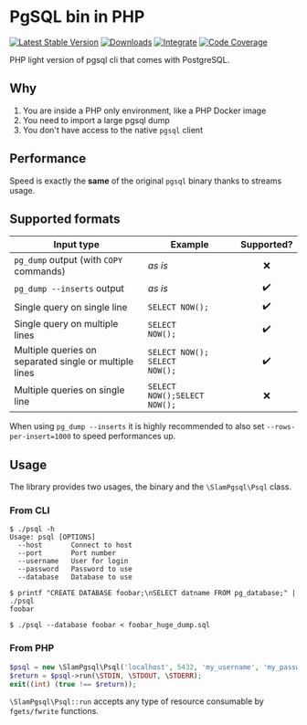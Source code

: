 # PgSQL bin in PHP

[![Latest Stable Version](https://img.shields.io/packagist/v/slam/psql-php.svg)](https://packagist.org/packages/slam/psql-php)
[![Downloads](https://img.shields.io/packagist/dt/slam/psql-php.svg)](https://packagist.org/packages/slam/psql-php)
[![Integrate](https://github.com/Slamdunk/psql-php/workflows/CI/badge.svg?branch=master)](https://github.com/Slamdunk/psql-php/actions)
[![Code Coverage](https://codecov.io/gh/Slamdunk/psql-php/coverage.svg?branch=master)](https://codecov.io/gh/Slamdunk/psql-php?branch=master)

PHP light version of pgsql cli that comes with PostgreSQL.

## Why

1. You are inside a PHP only environment, like a PHP Docker image
1. You need to import a large pgsql dump
1. You don't have access to the native `pgsql` client

## Performance

Speed is exactly the **same** of the original `pgsql` binary thanks to streams usage.

## Supported formats

| Input type                                             | Example                                     |     Supported?     |
|--------------------------------------------------------|---------------------------------------------|:------------------:|
| `pg_dump` output (with `COPY` commands)                | *as is*                                     |        :x:         |
| `pg_dump --inserts` output                             | *as is*                                     | :heavy_check_mark: |
| Single query on single line                            | `SELECT NOW();`                             | :heavy_check_mark: |
| Single query on multiple lines                         | `SELECT`<br />`NOW();`                      | :heavy_check_mark: |
| Multiple queries on separated single or multiple lines | `SELECT NOW();`<br />`SELECT`<br />`NOW();` | :heavy_check_mark: |
| Multiple queries on single line                        | `SELECT NOW();SELECT NOW();`                |        :x:         |

When using `pg_dump --inserts` it is highly recommended to also set `--rows-per-insert=1000` to speed performances up.

## Usage

The library provides two usages, the binary and the `\SlamPgsql\Psql` class.

### From CLI

```
$ ./psql -h
Usage: psql [OPTIONS]
  --host       Connect to host
  --port       Port number
  --username   User for login
  --password   Password to use
  --database   Database to use

$ printf "CREATE DATABASE foobar;\nSELECT datname FROM pg_database;" | ./psql
foobar

$ ./psql --database foobar < foobar_huge_dump.sql
```

### From PHP

```php
$psql = new \SlamPgsql\Psql('localhost', 5432, 'my_username', 'my_password', 'my_database');
$return = $psql->run(\STDIN, \STDOUT, \STDERR);
exit((int) (true !== $return));
```

`\SlamPgsql\Psql::run` accepts any type of resource consumable by `fgets/fwrite` functions.
